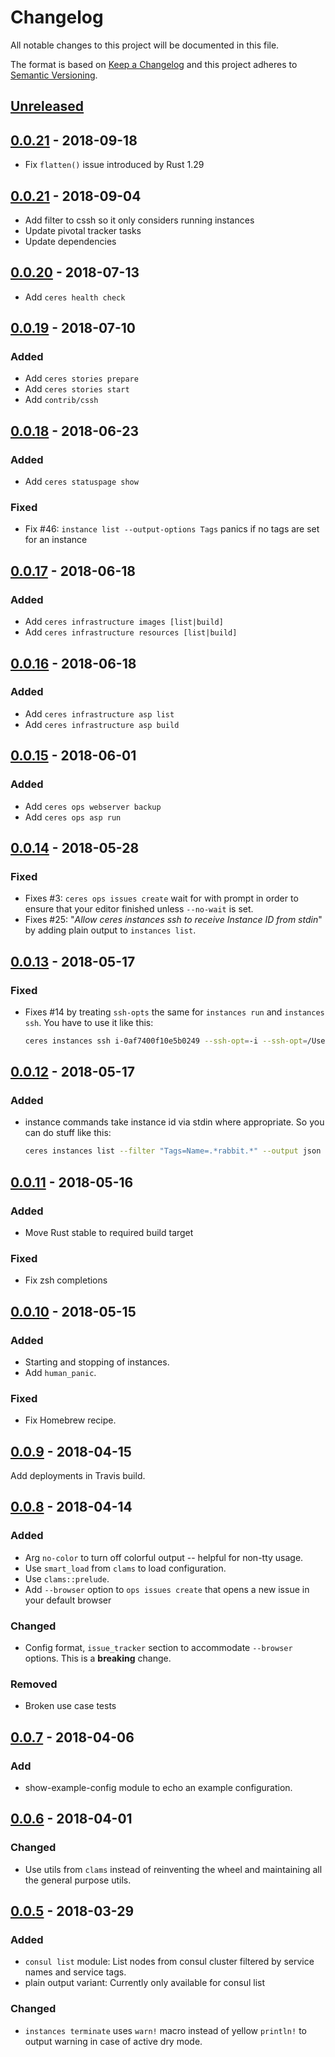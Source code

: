 # Changelog
All notable changes to this project will be documented in this file.

The format is based on [Keep a Changelog](http://keepachangelog.com/en/1.0.0/)
and this project adheres to [Semantic Versioning](http://semver.org/spec/v2.0.0.html).

## [Unreleased]


## [0.0.21] - 2018-09-18
- Fix `flatten()` issue introduced by Rust 1.29

## [0.0.21] - 2018-09-04

- Add filter to cssh so it only considers running instances
- Update pivotal tracker tasks
- Update dependencies


## [0.0.20] - 2018-07-13

- Add `ceres health check`


## [0.0.19] - 2018-07-10

### Added
- Add `ceres stories prepare`
- Add `ceres stories start`
- Add `contrib/cssh`


## [0.0.18] - 2018-06-23

### Added
- Add `ceres statuspage show`

### Fixed
- Fix #46: `instance list --output-options Tags` panics if no tags are set for an instance


## [0.0.17] - 2018-06-18

### Added
- Add `ceres infrastructure images [list|build]`
- Add `ceres infrastructure resources [list|build]`


## [0.0.16] - 2018-06-18

### Added
- Add `ceres infrastructure asp list`
- Add `ceres infrastructure asp build`


## [0.0.15] - 2018-06-01

### Added
- Add `ceres ops webserver backup`
- Add `ceres ops asp run`

## [0.0.14] - 2018-05-28

### Fixed
- Fixes #3: `ceres ops issues create` wait for with prompt in order to ensure that your editor finished unless `--no-wait` is set.
- Fixes #25: "_Allow ceres instances ssh to receive Instance ID from stdin_" by adding plain output to `instances list`.


## [0.0.13] - 2018-05-17

### Fixed
- Fixes #14 by treating `ssh-opts` the same for `instances run` and `instances ssh`. You have to use it like this:
    ```bash
    ceres instances ssh i-0af7400f10e5b0249 --ssh-opt=-i --ssh-opt=/Users/lukas/.ssh/id_rsa
    ```


## [0.0.12] - 2018-05-17

### Added
- instance commands take instance id via stdin where appropriate. So you can do stuff like this:
    ```bash
    ceres instances list --filter "Tags=Name=.*rabbit.*" --output json | ceres instances run - -- w
    ```


## [0.0.11] - 2018-05-16

### Added
- Move Rust stable to required build target

### Fixed
- Fix zsh completions


## [0.0.10] - 2018-05-15

### Added
- Starting and stopping of instances.
- Add `human_panic`.

### Fixed
- Fix Homebrew recipe.


## [0.0.9] - 2018-04-15

Add deployments in Travis build.


## [0.0.8] - 2018-04-14

### Added
- Arg `no-color` to turn off colorful output -- helpful for non-tty usage.
- Use `smart_load` from `clams` to load configuration.
- Use `clams::prelude`.
- Add `--browser` option to `ops issues create` that opens a new issue in your default browser

### Changed
- Config format, `issue_tracker` section to accommodate `--browser` options. This is a **breaking** change.

### Removed
- Broken use case tests


## [0.0.7] - 2018-04-06

### Add
- show-example-config module to echo an example configuration.


## [0.0.6] - 2018-04-01

### Changed
- Use utils from `clams` instead of reinventing the wheel and maintaining all the general purpose utils.


## [0.0.5] - 2018-03-29

### Added
- `consul list` module: List nodes from consul cluster filtered by service names and service tags.
- plain output variant: Currently only available for consul list

### Changed
- `instances terminate` uses `warn!` macro instead of yellow `println!` to output warning in case of active dry mode.

[Unreleased]: https://github.com/lukaspustina/ceres/compare/v0.0.22...HEAD
[0.0.22]: https://github.com/lukaspustina/ceres/compare/v0.0.21...v0.0.22
[0.0.21]: https://github.com/lukaspustina/ceres/compare/v0.0.20...v0.0.21
[0.0.20]: https://github.com/lukaspustina/ceres/compare/v0.0.19...v0.0.20
[0.0.19]: https://github.com/lukaspustina/ceres/compare/v0.0.18...v0.0.19
[0.0.18]: https://github.com/lukaspustina/ceres/compare/v0.0.17...v0.0.18
[0.0.17]: https://github.com/lukaspustina/ceres/compare/v0.0.16...v0.0.17
[0.0.16]: https://github.com/lukaspustina/ceres/compare/v0.0.15...v0.0.16
[0.0.15]: https://github.com/lukaspustina/ceres/compare/v0.0.14...v0.0.15
[0.0.14]: https://github.com/lukaspustina/ceres/compare/v0.0.13...v0.0.14
[0.0.13]: https://github.com/lukaspustina/ceres/compare/v0.0.12...v0.0.13
[0.0.12]: https://github.com/lukaspustina/ceres/compare/v0.0.11...v0.0.12
[0.0.11]: https://github.com/lukaspustina/ceres/compare/v0.0.10...v0.0.11
[0.0.10]: https://github.com/lukaspustina/ceres/compare/v0.0.9...v0.0.10
[0.0.9]: https://github.com/lukaspustina/ceres/compare/v0.0.8...v0.0.9
[0.0.8]: https://github.com/lukaspustina/ceres/compare/v0.0.7...v0.0.8
[0.0.7]: https://github.com/lukaspustina/ceres/compare/v0.0.6...v0.0.7
[0.0.6]: https://github.com/lukaspustina/ceres/compare/v0.0.5...v0.0.6
[0.0.5]: https://github.com/lukaspustina/ceres/compare/v0.0.4...v0.0.5

